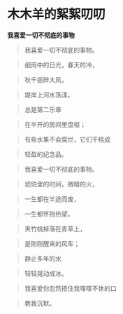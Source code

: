 # 木木羊的絮絮叨叨
**我喜爱一切不彻底的事物**
> 我喜爱一切不彻底的事物。

> 细雨中的日光，春天的冷，

> 秋千摇碎大风，

> 堤岸上河水荡漾。

> 总是第二乐章

> 在半开的房间里盘桓；

> 有些水果不会腐烂，它们干枯成

> 轻盈的纪念品。


> 我喜爱一切不彻底的事物。

> 琥珀里的时间，微暗的火，

> 一生都在半途而废，

> 一生都怀抱热望。

> 夹竹桃掉落在青草上，

> 是刚刚醒来的风车；

> 静止多年的水

> 轻轻晃动成冰。


> 我喜爱你忽然捂住我喋喋不休的口

> 教我沉默。


